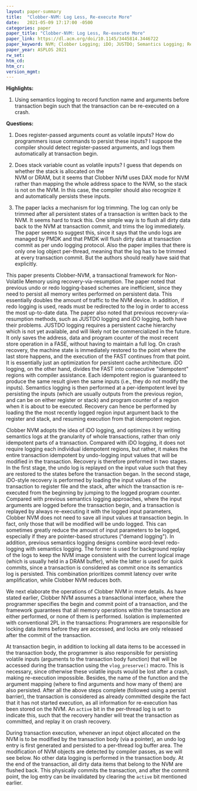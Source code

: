 ```yaml
---
layout: paper-summary
title:  "Clobber-NVM: Log Less, Re-execute More"
date:   2021-05-09 17:17:00 -0500
categories: paper
paper_title: "Clobber-NVM: Log Less, Re-execute More"
paper_link: https://dl.acm.org/doi/10.1145/3445814.3446722
paper_keyword: NVM; Clobber Logging; iDO; JUSTDO; Semantics Logging; Resumption
paper_year: ASPLOS 2021
rw_set:
htm_cd:
htm_cr:
version_mgmt:
---
```


**Highlights:**

1. Using semantics logging to record function name and arguments before transaction begin such that the transaction
   can be re-executed on a crash.



**Questions:**

1. Does register-passed arguments count as volatile inputs? How do programmers issue commands to persist these
   inputs? I suppose the compiler should detect register-passed arguments, and logs them automatically at 
   transaction begin.

2. Does stack variable count as volatile inputs? I guess that depends on whether the stack is allocated on the   
   NVM or DRAM, but it seems that Clobber NVM uses DAX mode for NVM rather than mapping the whole address space
   to the NVM, so the stack is not on the NVM. In this case, the compiler should also recognize it and
   automatically persists these inputs.

3. The paper lacks a mechanism for log trimming. The log can only be trimmed after all persistent states of 
   a transaction is written back to the NVM.
   It seems hard to track this.
   One simple way is to flush all dirty data back to the NVM at transaction commit, and trims the log immediately.
   The paper seems to suggest this, since it says that the undo logs are managed by PMDK and that PMDK will
   flush dirty data at transaction commit as per undo logging protocol.
   Also the paper implies that there is only one log object per-thread, meaning that the log has to be trimmed
   at every transaction commit.
   But the authors should really have said that explicitly.

This paper presents Clobber-NVM, a transactional framework for Non-Volatile Memory using recovery-via-resumption.
The paper noted that previous undo or redo logging-based schemes are inefficient, since they need to persist all 
memory writes performed on persistent data. This essentially doubles the amount of traffic to the NVM device.
In addition, if redo logging is used, reads must be redirected to the log in order to access the most up-to-date data.
The paper also noted that previous recovery-via-resumption methods, such as JUSTDO logging and iDO logging,
both have their problems.
JUSTDO logging requires a persistent cache hierarchy which is not yet available, and will likely not be 
commercialized in the future. It only saves the address, data and program counter of the most recent store 
operation in a FASE, without having to maintain a full log. On crash recovery, the machine state is immediately
restored to the point where the last store happens, and the execution of the FAST continues from that point.
It is essentially just an optimization for persistent cache architecture.
iDO logging, on the other hand, divides the FAST into consecutive "idempotent" regions with compiler assistance. 
Each idempotent region is guaranteed to produce the same result given the same inputs (i.e., they do not modify the 
inputs). 
Semantics logging is then performed at a per-idempotent level by persisting the inputs (which are usually outputs
from the previous region, and can be on either register or stack) and program counter of a region when it is about 
to be executed. 
Recovery can hence be performed by loading the the most recently logged region input argument back to the register
and stack, and resuming execution from that idempotent region. 

Clobber NVM adopts the idea of iDO logging, and optimizes it by writing semantics logs at the granularity of whole 
transactions, rather than only idempotent parts of a transaction.
Compared with iDO logging, it does not require logging each individual idempotent regions, but rather, it makes 
the entire transaction idempotent by undo-logging input values that will be modified in the transaction.
Recovery is therefore preformed in two stages. In the first stage, the undo log is replayed on the input value
such that they are restored to the states before the transaction began. 
In the second stage, iDO-style recovery is performed by loading the input values of the transaction to 
register file and the stack, after which the transaction is re-executed from the beginning by jumping to the 
logged program counter.
Compared with previous semantics logging approaches, where the input arguments are logged before the transaction begin,
and a transaction is replayed by always re-executing it with the logged input parameters, Clobber NVM
does not need to save all input values at transaction begin. In fact, only those that will be modified will be
undo logged. This can sometimes greatly reduce the amount of input parameters to be logged, especially if they are
pointer-based structures ("demand logging").
In addition, previous semantics logging designs combine word-level redo-logging with semantics logging. The former
is used for background replay of the logs to keep the NVM image consistent with the current logical image 
(which is usually held in a DRAM buffer), while the latter is used for quick commits, since a transaction is 
considered as commit once its semantics log is persisted.
This combination prioritizes commit latency over write amplification, while Clobber NVM reduces both.

We next elaborate the operations of Clobber NVM in more details. As have stated earlier, Clobber NVM assumes
a transactional interface, where the programmer specifies the begin and commit point of a transaction, and
the framework guarantees that all memory operations within the transaction are either performed, or none of them
is performed.
Isolation is implemented with conventional 2PL in the transactions: Programmers are responsible for locking 
data items before they are accessed, and locks are only released after the commit of the transaction. 

At transaction begin, in addition to locking all data items to be accessed in the transaction body, the 
programmer is also responsible for persisting volatile inputs (arguments to the transaction body function) that 
will be accessed during the transaction using the `vlog_preserve()` macro. This is necessary, since otherwise 
these volatile inputs would be lost after a crash, making re-execution impossible. 
Besides, the name of the function and the argument mapping (where to find arguments and how many of them) are also
persisted.
After all the above steps complete (followed using a persist barrier), the transaction is considered as
already committed despite the fact that it has not started execution, as all information for re-execution has been
stored on the NVM.
An `active` bit in the per-thread log is set to indicate this, such that the recovery handler will treat the 
transaction as committed, and replay it on crash recovery.

During transaction execution, whenever an input object allocated on the NVM is to be modified by the 
transaction body (via a pointer), an undo log entry is first generated and persisted to a per-thread log buffer area.
The modification of NVM objects are detected by compiler passes, as we will see below. 
No other data logging is performed in the transaction body.
At the end of the transaction, all dirty data items that belong to the NVM are flushed back. This 
physically commits the transaction, and after the commit point, the log entry can be invalidated by clearing the 
`active` bit mentioned earlier.